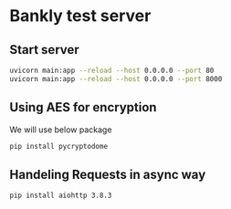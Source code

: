 # Bankly test server

## Start server

```bash
uvicorn main:app --reload --host 0.0.0.0 --port 80
uvicorn main:app --reload --host 0.0.0.0 --port 8000 
```

## Using AES for encryption

We will use below package

```bash
pip install pycryptodome
```

## Handeling Requests in async way

```bash
pip install aiohttp 3.8.3
```
